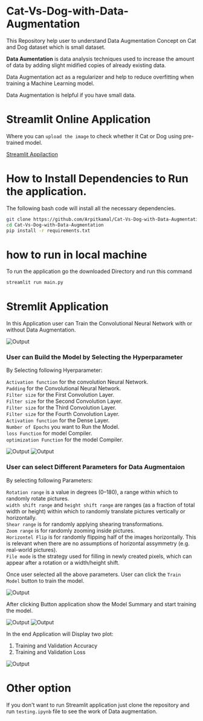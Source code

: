 # Cat-Vs-Dog-with-Data-Augmentation

This Repository help user to understand Data Augmentation Concept on Cat and Dog dataset which is small dataset. 

**Data Aumentation** is data analysis techniques used to increase the amount of data by adding slight midified copies of already existing data. 

Data Augmentation act as a regularizer and help to reduce overfitting when training a Machine Learning model.

Data Augmentation is helpful if you have small data.

# Streamlit Online Application 

Where you can `upload the image` to check whether it Cat or Dog using pre-trained model.

[Streamlit Appilaction](https://share.streamlit.io/arpitkamal/cat-vs-dog-with-data-augmentation/main/app.py)

# How to Install Dependencies to Run the application.

The following bash code will install all the necessary dependencies.

```bash
git clone https://github.com/Arpitkamal/Cat-Vs-Dog-with-Data-Augmentation.git
cd Cat-Vs-Dog-with-Data-Augmentation
pip install -r requirements.txt
```

# how to run in local machine 

To run the application go the downloaded Directory and run this command

```bash
streamlit run main.py
```


# Stremlit Application

In this Application user can Train the Convolutional Neural Network with or without Data Augmentation.

![Output](screenshots/1.JPG)

### User can Build the Model by Selecting the Hyperparameter

By Selecting following Hyerparameter:

`Activation function` for the convolution Neural Network.<br />
`Padding` for the Convolutional Neural Network.<br />
`Filter size` for the First Convolution Layer.<br />
`Filter size` for the Second Convolution Layer.<br />
`Filter size` for the Third Convolution Layer.<br />
`Filter size` for the Fourth Convolution Layer.<br />
`Activation function` for the Dense Layer.<br />
`Number of Epochs` you want to Run the Model.<br />
`loss Function` for model Compiler.<br />
`optimization Function` for the model Compiler.<br />

![Output](screenshots/2.JPG)
![Output](screenshots/3.JPG)

### User can select Different Parameters for Data Augmentaion 

By selecting following Parameters:

`Rotation range` is a value in degrees (0–180), a range within which to randomly rotate pictures.<br />
`width shift range` and `height shift range` are ranges (as a fraction of total width or height) within which to randomly translate pictures vertically or horizontally.<br />
`Shear range` is for randomly applying shearing transformations.<br />
`Zoom range` is for randomly zooming inside pictures.<br />
`Horizontel Flip` is for randomly flipping half of the images horizontally. This is relevant when there are no assumptions of horizontal assymmetry (e.g. real-world pictures).<br />
`File mode` is the strategy used for filling in newly created pixels, which can appear after a rotation or a width/height shift.<br />

Once user selected all the above parameters. 
User can click the `Train Model` button to train the model.

![Output](screenshots/4.JPG)

After clicking Button application show the Model Summary and start training the model.

![Output](screenshots/5.JPG)
![Output](screenshots/6.JPG)

In the end Application will Display two plot:  

1. Training and Validation Accuracy
2. Training and Validation Loss

![Output](screenshots/7.JPG)


# Other option

If you don't want to run Streamlit application just clone the repository and run `testing.ipynb` file to see the work of Data augmentation. 


